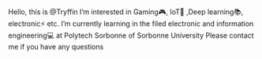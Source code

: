  Hello, this is @Tryffin
 I’m interested in Gaming🎮, IoT📶 ,Deep learning📚, electronic⚡ etc.
 I’m currently learning in the filed electronic and information engineering💻 at Polytech Sorbonne of Sorbonne University
 Please contact me if you have any questions

<!---
Kzel/Kzel is a ✨ special ✨ repository because its `README.md` (this file) appears on your GitHub profile.
You can click the Preview link to take a look at your changes.
--->
